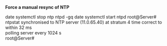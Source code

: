 **Force a manual resync of NTP**

date
systemctl stop ntp
ntpd -gq
date
systemctl start ntpd
root@Server# ntpstat
synchronised to NTP server (11.0.65.40) at stratum 4
   time correct to within 32 ms   
   polling server every 1024 s   
root@Server#

